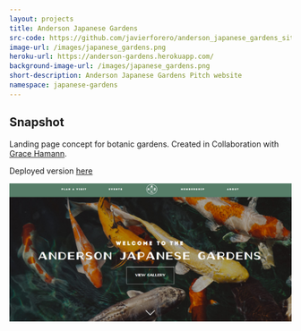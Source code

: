 ```yaml
---
layout: projects
title: Anderson Japanese Gardens
src-code: https://github.com/javierforero/anderson_japanese_gardens_site
image-url: /images/japanese_gardens.png
heroku-url: https://anderson-gardens.herokuapp.com/
background-image-url: /images/japanese_gardens.png
short-description: Anderson Japanese Gardens Pitch website
namespace: japanese-gardens
---
```

<div class="project__left">
  <div class="project__left__text">
    <h2>Snapshot</h2>
    <p>Landing page concept for botanic gardens. Created in Collaboration with <a href="http://gracemichiko.com/" target="_blank">Grace Hamann</a>.</p>
    <p>Deployed version <a href="https://anderson-gardens.herokuapp.com/">here</a></p>
  </div>  
</div>
<div class="project__right">
  <img src="/images/japanese_gardens.jpg" />
</div>
